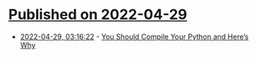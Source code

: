 # [Published on 2022-04-29](index.md)

* [2022-04-29, 03:16:22](https://news.ycombinator.com/item?id=31200989) - [You Should Compile Your Python and Here’s Why](https://glyph.twistedmatrix.com/2022/04/you-should-compile-your-python-and-heres-why.html)
